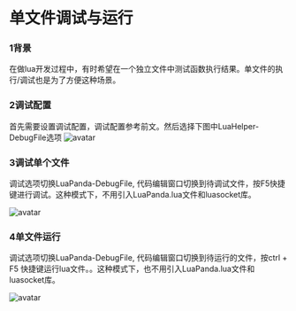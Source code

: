# 单文件调试与运行
### 1背景
在做lua开发过程中，有时希望在一个独立文件中测试函数执行结果。单文件的执行/调试也是为了方便这种场景。

### 2调试配置
首先需要设置调试配置，调试配置参考前文。然后选择下图中LuaHelper-DebugFile选项
![avatar](https://raw.githubusercontent.com/Tencent/LuaHelper/master/images/debug/debugfile.png)


### 3调试单个文件
调试选项切换LuaPanda-DebugFile, 代码编辑窗口切换到待调试文件，按F5快捷键进行调试。这种模式下，不用引入LuaPanda.lua文件和luasocket库。

![avatar](https://raw.githubusercontent.com/Tencent/LuaHelper/master/images/debug/debugfilerun.png)


### 4单文件运行
调试选项切换LuaPanda-DebugFile, 代码编辑窗口切换到待运行的文件，按ctrl + F5 快捷键运行lua文件。。这种模式下，也不用引入LuaPanda.lua文件和luasocket库。

![avatar](https://raw.githubusercontent.com/Tencent/LuaHelper/master/images/debug/runonefile.gif)
